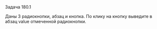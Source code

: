Задача 180.1

Даны 3 радиокнопки, абзац и кнопка. По клику на кнопку выведите в абзац value отмеченной радиокнопки.